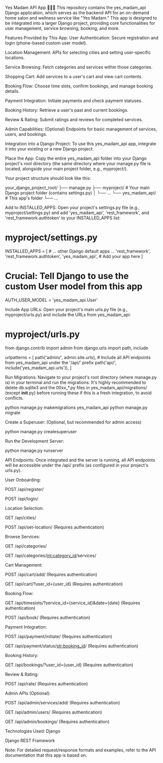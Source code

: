 Yes Madam API App 💇‍♀️💅
This repository contains the yes_madam_api Django application, which serves as the backend API for an on-demand home salon and wellness service like "Yes Madam." This app is designed to be integrated into a larger Django project, providing core functionalities for user management, service browsing, booking, and more.

Features Provided by This App:
User Authentication: Secure registration and login (phone-based custom user model).

Location Management: APIs for selecting cities and setting user-specific locations.

Service Browsing: Fetch categories and services within those categories.

Shopping Cart: Add services to a user's cart and view cart contents.

Booking Flow: Choose time slots, confirm bookings, and manage booking details.

Payment Integration: Initiate payments and check payment statuses.

Booking History: Retrieve a user's past and current bookings.

Review & Rating: Submit ratings and reviews for completed services.

Admin Capabilities: (Optional) Endpoints for basic management of services, users, and bookings.

Integration into a Django Project:
To use this yes_madam_api app, integrate it into your existing or a new Django project:

Place the App:
Copy the entire yes_madam_api folder into your Django project's root directory (the same directory where your manage.py file is located, alongside your main project folder, e.g., myproject/).

Your project structure should look like this:

your_django_project_root/
├── manage.py
├── myproject/          # Your main Django project folder (contains settings.py)
│   └── ...
└── yes_madam_api/      # This app's folder
    └── ...

Add to INSTALLED_APPS:
Open your project's settings.py file (e.g., myproject/settings.py) and add 'yes_madam_api', 'rest_framework', and 'rest_framework.authtoken' to your INSTALLED_APPS list:

# myproject/settings.py

INSTALLED_APPS = [
    # ... other Django default apps ...
    'rest_framework',
    'rest_framework.authtoken',
    'yes_madam_api', # Add your app here
]

# Crucial: Tell Django to use the custom User model from this app
AUTH_USER_MODEL = 'yes_madam_api.User'

Include App URLs:
Open your project's main urls.py file (e.g., myproject/urls.py) and include the URLs from yes_madam_api:

# myproject/urls.py

from django.contrib import admin
from django.urls import path, include

urlpatterns = [
    path('admin/', admin.site.urls),
    # Include all API endpoints from yes_madam_api under the '/api/' prefix
    path('api/', include('yes_madam_api.urls')),
]

Run Migrations:
Navigate to your project's root directory (where manage.py is) in your terminal and run the migrations. It's highly recommended to delete db.sqlite3 and the 00xx_*.py files in yes_madam_api/migrations/ (except __init__.py) before running these if this is a fresh integration, to avoid conflicts.

python manage.py makemigrations yes_madam_api
python manage.py migrate

Create a Superuser: (Optional, but recommended for admin access)

python manage.py createsuperuser

Run the Development Server:

python manage.py runserver

API Endpoints:
Once integrated and the server is running, all API endpoints will be accessible under the /api/ prefix (as configured in your project's urls.py).

User Onboarding:

POST /api/register/

POST /api/login/

Location Selection:

GET /api/cities/

POST /api/set-location/ (Requires authentication)

Browse Services:

GET /api/categories/

GET /api/categories/<int:category_id>/services/

Cart Management:

POST /api/cart/add/ (Requires authentication)

GET /api/cart/?user_id={user_id} (Requires authentication)

Booking Flow:

GET /api/timeslots/?service_id={service_id}&date={date} (Requires authentication)

POST /api/book/ (Requires authentication)

Payment Integration:

POST /api/payment/initiate/ (Requires authentication)

GET /api/payment/status/<str:booking_id>/ (Requires authentication)

Booking History:

GET /api/bookings/?user_id={user_id} (Requires authentication)

Review & Rating:

POST /api/rate/ (Requires authentication)

Admin APIs (Optional):

POST /api/admin/services/add/ (Requires authentication)

GET /api/admin/users/ (Requires authentication)

GET /api/admin/bookings/ (Requires authentication)

Technologies Used:
Django

Django REST Framework

Note: For detailed request/response formats and examples, refer to the API documentation that this app is based on.
